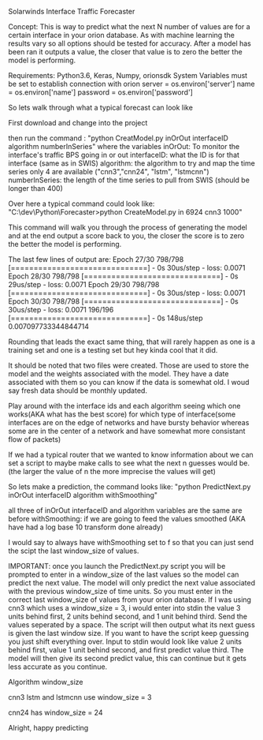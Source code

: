 Solarwinds Interface Traffic Forecaster 

Concept: This is way to predict what the next N number of values are for a certain interface in your orion database. As with machine learning the results vary so all options should be tested for accuracy. After a model has been ran it outputs a value, the closer that value is to zero the better the model is performing.

Requirements: Python3.6, Keras, Numpy, orionsdk
System Variables must be set to establish connection with orion 
server = os.environ['server']
name = os.environ['name']
password = os.environ['password']

So lets walk through what a typical forecast can look like

First download and change into the project 

then run the command :
"python CreatModel.py inOrOut interfaceID algorithm numberInSeries"
where the variables
inOrOut: To monitor the  interface's traffic BPS going in or out 
interfaceID: what the ID is for that interface (same as in SWIS)
algorithm: the algorithm to try and map the time series only 4 are available ("cnn3","cnn24", "lstm", "lstmcnn")
numberInSeries: the length of the time series to pull from SWIS (should be longer than 400)

Over here a typical command could look like: 
"C:\dev\Python\Forecaster>python CreateModel.py in 6924 cnn3 1000"

This command will walk you through the process of generating the model and at the end output a score back to you, the closer the score is to zero the better the model is performing. 

The last few lines of output are:
Epoch 27/30
798/798 [==============================] - 0s 30us/step - loss: 0.0071
Epoch 28/30
798/798 [==============================] - 0s 29us/step - loss: 0.0071
Epoch 29/30
798/798 [==============================] - 0s 30us/step - loss: 0.0071
Epoch 30/30
798/798 [==============================] - 0s 30us/step - loss: 0.0071
196/196 [==============================] - 0s 148us/step
0.007097733344844714

Rounding that leads the exact same thing, that will rarely happen as one is a training set and one is a testing set but hey kinda cool that it did. 

It should be noted that two files were created. 
Those are used to store the model and the weights associated with the model. 
They have a date associated with them so you can know if the data is somewhat old. I woud say fresh data should be monthly updated. 

Play around with the interface ids and each algorithm seeing which one works(AKA what has the best score) for which type of interface(some interfaces are on the edge of networks and have bursty behavior whereas some are in the center of a network and have somewhat more consistant flow of packets)

If we had a typical router that we wanted to know information about we can set a script to maybe make calls to see what the next n guesses would be. (the larger the value of n the more imprecise the values will get)

So lets make a prediction, the command looks like:
"python PredictNext.py inOrOut interfaceID algorithm withSmoothing"

all three of inOrOut interfaceID and algorithm variables are the same are before 
withSmoothing: if we are going to feed the values smoothed (AKA have had a log base 10 transform done already)

I would say to always have withSmoothing set to f so that you can just send the scipt the last window_size of values. 

IMPORTANT: once you launch the PredictNext.py script you will be prompted to enter in a window_size of the last values so the model can predict the next value. The model will only predict the next value associated with the previous window_size of time units. So you must enter in the correct last window_size of values from your orion database. If I was using cnn3 which uses a window_size = 3, i would enter into stdin the value 3 units behind first, 2 units behind second, and 1 unit behind third. Send the values seperated by a space. The script will then output what its next guess is given the last window size. If you want to have the script keep guessing you just shift everything over. Input to stdin would look like value 2 units behind first, value 1 unit behind second, and first predict value third. The model will then give its second predict value, this can continue but it gets less accurate as you continue. 

Algorithm window_size 

cnn3 lstm and lstmcnn use window_size = 3

cnn24 has window_size = 24



Alright, happy predicting 